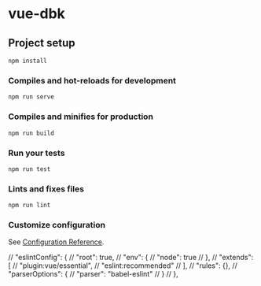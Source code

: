 # vue-dbk

## Project setup
```
npm install
```

### Compiles and hot-reloads for development
```
npm run serve
```

### Compiles and minifies for production
```
npm run build
```

### Run your tests
```
npm run test
```

### Lints and fixes files
```
npm run lint
```

### Customize configuration
See [Configuration Reference](https://cli.vuejs.org/config/).

  // "eslintConfig": {
  //   "root": true,
  //   "env": {
  //     "node": true
  //   },
  //   "extends": [
  //     "plugin:vue/essential",
  //     "eslint:recommended"
  //   ],
  //   "rules": {},
  //   "parserOptions": {
  //     "parser": "babel-eslint"
  //   }
  // },